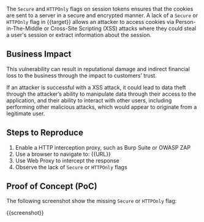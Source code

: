 The `Secure` and `HTTPOnly` flags on session tokens ensures that the cookies are sent to a server in a secure and encrypted manner. A lack of a `Secure` or `HTTPOnly` flag in {{target}} allows an attacker to access cookies via Person-in-The-Middle or Cross-Site Scripting (XSS) attacks where they could steal a user's session or extract information about the session.

## Business Impact

This vulnerability can result in reputational damage and indirect financial loss to the business through the impact to customers’ trust.

If an attacker is successful with a XSS attack, it could lead to data theft through the attacker’s ability to manipulate data through their access to the application, and their ability to interact with other users, including performing other malicious attacks, which would appear to originate from a legitimate user.

## Steps to Reproduce

1. Enable a HTTP interception proxy, such as Burp Suite or OWASP ZAP
1. Use a browser to navigate to: {{URL}}
1. Use Web Proxy to intercept the response
1. Observe the lack of `Secure` or `HTTPOnly` flags

## Proof of Concept (PoC)

The following screenshot show the missing `Secure` or `HTTPOnly` flag:

{{screenshot}}
